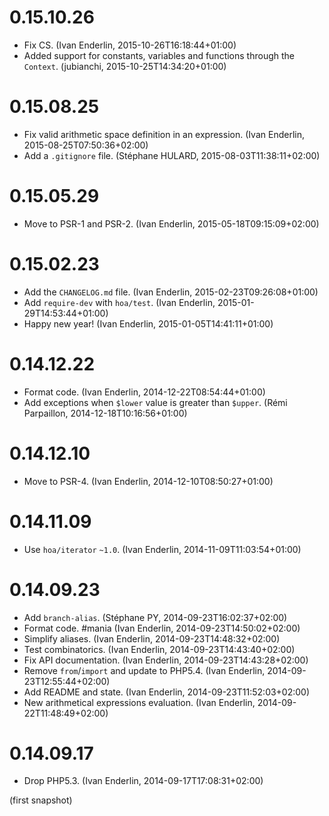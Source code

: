 # 0.15.10.26

  * Fix CS. (Ivan Enderlin, 2015-10-26T16:18:44+01:00)
  * Added support for constants, variables and functions through the `Context`. (jubianchi, 2015-10-25T14:34:20+01:00)

# 0.15.08.25

  * Fix valid arithmetic space definition in an expression. (Ivan Enderlin, 2015-08-25T07:50:36+02:00)
  * Add a `.gitignore` file. (Stéphane HULARD, 2015-08-03T11:38:11+02:00)

# 0.15.05.29

  * Move to PSR-1 and PSR-2. (Ivan Enderlin, 2015-05-18T09:15:09+02:00)

# 0.15.02.23

  * Add the `CHANGELOG.md` file. (Ivan Enderlin, 2015-02-23T09:26:08+01:00)
  * Add `require-dev` with `hoa/test`. (Ivan Enderlin, 2015-01-29T14:53:44+01:00)
  * Happy new year! (Ivan Enderlin, 2015-01-05T14:41:11+01:00)

# 0.14.12.22

  * Format code. (Ivan Enderlin, 2014-12-22T08:54:44+01:00)
  * Add exceptions when `$lower` value is greater than `$upper`. (Rémi Parpaillon, 2014-12-18T10:16:56+01:00)

# 0.14.12.10

  * Move to PSR-4. (Ivan Enderlin, 2014-12-10T08:50:27+01:00)

# 0.14.11.09

  * Use `hoa/iterator` `~1.0`. (Ivan Enderlin, 2014-11-09T11:03:54+01:00)

# 0.14.09.23

  * Add `branch-alias`. (Stéphane PY, 2014-09-23T16:02:37+02:00)
  * Format code. #mania (Ivan Enderlin, 2014-09-23T14:50:02+02:00)
  * Simplify aliases. (Ivan Enderlin, 2014-09-23T14:48:32+02:00)
  * Test combinatorics. (Ivan Enderlin, 2014-09-23T14:43:40+02:00)
  * Fix API documentation. (Ivan Enderlin, 2014-09-23T14:43:28+02:00)
  * Remove `from`/`import` and update to PHP5.4. (Ivan Enderlin, 2014-09-23T12:55:44+02:00)
  * Add README and state. (Ivan Enderlin, 2014-09-23T11:52:03+02:00)
  * New arithmetical expressions evaluation. (Ivan Enderlin, 2014-09-22T11:48:49+02:00)

# 0.14.09.17

  * Drop PHP5.3. (Ivan Enderlin, 2014-09-17T17:08:31+02:00)

(first snapshot)
